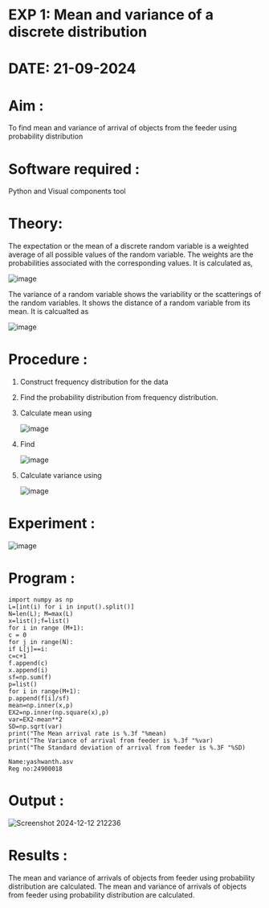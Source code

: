 # EXP 1: Mean and variance of a discrete  distribution
# DATE: 21-09-2024 

# Aim : 

To find mean and variance of arrival of objects from the feeder using probability distribution


# Software required :  

Python and Visual components tool

# Theory:

The expectation or the mean of a discrete random variable is a weighted average of all possible
values of the random variable. The weights are the probabilities associated with the corresponding values. 
It is calculated as,

![image](https://user-images.githubusercontent.com/103921593/192938463-e34177f4-f188-48a0-bda2-8f6d1d660ed2.png)

The variance of a random variable shows the variability or the scatterings of the random variables.
It shows the distance of a random variable from its mean. It is calcualted as

![image](https://user-images.githubusercontent.com/103921593/192938695-99fedc01-34d5-4d36-84df-5880e766ed0c.png)


# Procedure :

1. Construct frequency distribution for the data

2. Find the  probability distribution from frequency distribution.

3. Calculate mean using 
   
   ![image](https://user-images.githubusercontent.com/103921593/192940431-03b81777-c54d-4286-b4f4-82dfe7666b4c.png)

4. Find  
   
      ![image](https://user-images.githubusercontent.com/103921593/192940255-2d9dd746-6875-4a6d-877b-6da6cdb96ab1.png)

5.  Calculate variance using 
  
      ![image](https://user-images.githubusercontent.com/103921593/192942852-913550a9-fabe-4a55-b956-0487b18bbd97.png)


# Experiment :

![image](https://user-images.githubusercontent.com/103921593/229993174-5b67e57e-3e01-4ac4-9f83-410a932b22bf.png)

# Program :

    import numpy as np
    L=[int(i) for i in input().split()]
    N=len(L); M=max(L) 
    x=list();f=list()
    for i in range (M+1):
    c = 0
    for j in range(N):
    if L[j]==i:
    c=c+1
    f.append(c)
    x.append(i)
    sf=np.sum(f)
    p=list()
    for i in range(M+1):
    p.append(f[i]/sf) 
    mean=np.inner(x,p)
    EX2=np.inner(np.square(x),p)
    var=EX2-mean**2 
    SD=np.sqrt(var)
    print("The Mean arrival rate is %.3f "%mean)
    print("The Variance of arrival from feeder is %.3f "%var) 
    print("The Standard deviation of arrival from feeder is %.3F "%SD)
```
Name:yashwanth.asv
Reg no:24900018
```

# Output :

![Screenshot 2024-12-12 212236](https://github.com/user-attachments/assets/e7e6b782-3230-4b4d-a40b-b3aa33bc363b)


# Results :

The mean and variance of arrivals of objects from feeder using probability distribution are
 calculated.
The mean and variance of arrivals of objects from feeder using probability distribution are calculated.

